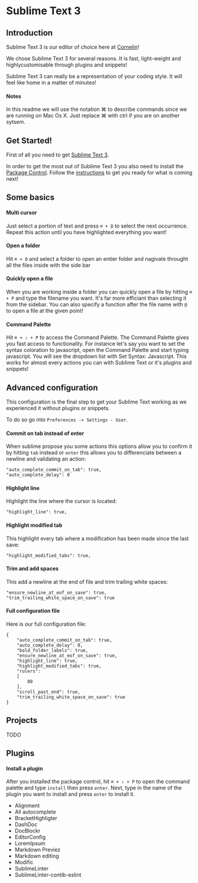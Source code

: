 # Sublime Text 3

## Introduction

Sublime Text 3 is our editor of choice here at [Cornelin]!

We chose Sublime Text 3 for several reasons. It is fast, light-weight and highlycustomisable through plugins and snippets!

Sublime Text 3 can really be a representation of your coding style. It will feel like home in a matter of minutes!

#### Notes

In this readme we will use the notation ⌘ to describe commands since we are running on Mac Os X. Just replace ⌘ with ctrl if you are on another sytsem.

## Get Started!

First of all you need to get [Sublime Text 3].

In order to get the most out of Sublime Text 3 you also need to install the [Package Control]. Follow the [instructions] to get you ready for what is coming next!

## Some basics

#### Multi cursor

Just select a portion of text and press `⌘ + D` to select the next occurrence. Repeat this action until you have highlighted everything you want!

#### Open a folder

Hit `⌘ + O` and select a folder to open an entier folder and nagivate throught all the files inside with the side bar

#### Quickly open a file

When you are working inside a folder you can quickly open a file by hitting `⌘ + P` and type the filename you want. It's far more efficiant than selecting it from the sidebar. You can also specify a function after the file name with `@` to open a file at the given point!

#### Command Palette

Hit `⌘ + ⇧ + P` to access the Command Palette. The Command Palette gives you fast access to functionality. For instance let's say you want to set the syntax coloration to javascript, open the Command Palette and start typing javascript. You will see the dropdown list with Set Syntax: Javascript. This works for almost every actions you can with Sublime Text or it's plugins and snippets!

## Advanced configuration

This configuration is the final step to get your Sublime Text working as we experienced it without plugins or snippets.

To do so go into `Preferences -> Settings - User`.

#### Commit on tab instead of enter
When sublime propose you some actions this options allow you to confirm it by hitting `tab` instead or `enter` this allows you to differenciate between a newline and validating an action:

    "auto_complete_commit_on_tab": true,
    "auto_complete_delay": 0

#### Highlight line
Highlight the line where the cursor is located:

    "highlight_line": true,

#### Highlight modified tab
This highlight every tab where a modification has been made since the last save:

    "highlight_modified_tabs": true,

#### Trim and add spaces
This add a newline at the end of file and trim trailing white spaces:

    "ensure_newline_at_eof_on_save": true,
    "trim_trailing_white_space_on_save": true

#### Full configuration file
Here is our full configuration file:

    {
        "auto_complete_commit_on_tab": true,
        "auto_complete_delay": 0,
        "bold_folder_labels": true,
        "ensure_newline_at_eof_on_save": true,
        "highlight_line": true,
        "highlight_modified_tabs": true,
        "rulers":
        [
            80
        ],
        "scroll_past_end": true,
        "trim_trailing_white_space_on_save": true
    }

## Projects

TODO

## Plugins

#### Install a plugin
After you installed the package control, hit `⌘ + ⇧ + P` to open the command palette and type `install` then press `enter`. Next, type in the name of the plugin you want to install and press `enter` to install it.

- Alignment
- All autocomplete
- BracketHighligter
- DashDoc
- DocBlockr
- EditorConfig
- LoremIpsum
- Markdown Previez
- Markdown editing
- Modific
- SublimeLinter
- SublimeLinter-contib-eslint

[Cornelin]: https://github.com/Cornelin
[Sublime Text 3]:http://www.sublimetext.com/3
[Package Control]:https://packagecontrol.io/
[instructions]:https://packagecontrol.io/installation
